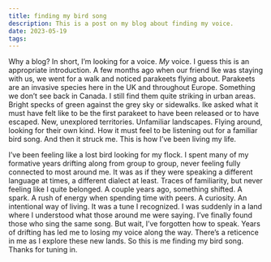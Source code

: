```yaml
---
title: finding my bird song
description: This is a post on my blog about finding my voice.
date: 2023-05-19
tags:
---
```


Why a blog? In short, I’m looking for a voice. _My_ voice. I guess this is an appropriate introduction. A few months ago when our friend Ike was staying with us, we went for a walk and noticed parakeets flying about. Parakeets are an invasive species here in the UK and throughout Europe. Something we don’t see back in Canada. I still find them quite striking in urban areas. Bright specks of green against the grey sky or sidewalks. Ike asked what it must have felt like to be the first parakeet to have been released or to have escaped. New, unexplored territories. Unfamiliar landscapes. Flying around, looking for their own kind. How it must feel to be listening out for a familiar bird song. And then it struck me. This is how I’ve been living my life.

I’ve been feeling like a lost bird looking for my flock. I spent many of my formative years drifting along from group to group, never feeling fully connected to most around me. It was as if they were speaking a different language at times, a different dialect at least. Traces of familiarity, but never feeling like I quite belonged. A couple years ago, something shifted. A spark. A rush of energy when spending time with peers. A curiosity. An intentional way of living. It was a tune I recognized. I was suddenly in a land where I understood what those around me were saying. I’ve finally found those who sing the same song. But wait, I’ve forgotten how to speak. Years of drifting has led me to losing my voice along the way. There’s a reticence in me as I explore these new lands. So this is me finding my bird song. Thanks for tuning in.
